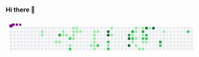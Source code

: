 ### Hi there 👋

<!--
**soumyakants4/soumyakants4** is a ✨ _special_ ✨ repository because its `README.md` (this file) appears on your GitHub profile.

Here are some ideas to get you started:

- 🔭 I’m currently working on ...
- 🌱 I’m currently learning ...
- 👯 I’m looking to collaborate on ...
- 🤔 I’m looking for help with ...
- 💬 Ask me about ...
- 📫 How to reach me: ...
- 😄 Pronouns: ...
- ⚡ Fun fact: ...
-->
<svg viewBox="-16 -32 880 192" width="880" height="192" xmlns="http://www.w3.org/2000/svg"><style>@keyframes c0{3.4%{fill:var(--c1)}3.42%,to{fill:var(--ce)}}@keyframes c1{3.71%{fill:var(--c1)}3.73%,to{fill:var(--ce)}}@keyframes c2{5.56%{fill:var(--c1)}5.58%,to{fill:var(--ce)}}@keyframes c3{70.89%{fill:var(--c3)}70.91%,to{fill:var(--ce)}}@keyframes c4{5.87%{fill:var(--c1)}5.89%,to{fill:var(--ce)}}@keyframes c5{24.45%{fill:var(--c1)}24.47%,to{fill:var(--ce)}}@keyframes c6{6.8%{fill:var(--c1)}6.82%,to{fill:var(--ce)}}@keyframes c7{7.11%{fill:var(--c1)}7.13%,to{fill:var(--ce)}}@keyframes c8{69.65%{fill:var(--c2)}69.67%,to{fill:var(--ce)}}@keyframes c9{11.45%{fill:var(--c1)}11.47%,to{fill:var(--ce)}}@keyframes ca{68.1%{fill:var(--c2)}68.12%,to{fill:var(--ce)}}@keyframes cb{9.59%{fill:var(--c1)}9.61%,to{fill:var(--ce)}}@keyframes cc{8.04%{fill:var(--c1)}8.06%,to{fill:var(--ce)}}@keyframes cd{7.73%{fill:var(--c1)}7.75%,to{fill:var(--ce)}}@keyframes ce{10.52%{fill:var(--c1)}10.54%,to{fill:var(--ce)}}@keyframes cf{9.28%{fill:var(--c1)}9.3%,to{fill:var(--ce)}}@keyframes cg{8.35%{fill:var(--c1)}8.37%,to{fill:var(--ce)}}@keyframes ch{8.66%{fill:var(--c1)}8.68%,to{fill:var(--ce)}}@keyframes ci{13.3%{fill:var(--c1)}13.32%,to{fill:var(--ce)}}@keyframes cj{14.85%{fill:var(--c1)}14.87%,to{fill:var(--ce)}}@keyframes ck{14.54%{fill:var(--c1)}14.56%,to{fill:var(--ce)}}@keyframes cl{14.23%{fill:var(--c1)}14.25%,to{fill:var(--ce)}}@keyframes cm{13.92%{fill:var(--c1)}13.94%,to{fill:var(--ce)}}@keyframes cn{13.61%{fill:var(--c1)}13.63%,to{fill:var(--ce)}}@keyframes co{20.11%{fill:var(--c1)}20.13%,to{fill:var(--ce)}}@keyframes cp{15.16%{fill:var(--c1)}15.18%,to{fill:var(--ce)}}@keyframes cq{65.32%{fill:var(--c2)}65.34%,to{fill:var(--ce)}}@keyframes cr{90.39%{fill:var(--c4)}90.41%,to{fill:var(--ce)}}@keyframes cs{90.08%{fill:var(--c4)}90.1%,to{fill:var(--ce)}}@keyframes ct{63.46%{fill:var(--c2)}63.48%,to{fill:var(--ce)}}@keyframes cu{18.57%{fill:var(--c1)}18.59%,to{fill:var(--ce)}}@keyframes cv{64.08%{fill:var(--c2)}64.1%,to{fill:var(--ce)}}@keyframes cw{16.71%{fill:var(--c1)}16.73%,to{fill:var(--ce)}}@keyframes cx{17.33%{fill:var(--c1)}17.35%,to{fill:var(--ce)}}@keyframes cy{77.7%{fill:var(--c3)}77.72%,to{fill:var(--ce)}}@keyframes cz{86.68%{fill:var(--c4)}86.7%,to{fill:var(--ce)}}@keyframes c10{87.3%{fill:var(--c4)}87.32%,to{fill:var(--ce)}}@keyframes c11{78.32%{fill:var(--c3)}78.34%,to{fill:var(--ce)}}@keyframes c12{48.29%{fill:var(--c1)}48.31%,to{fill:var(--ce)}}@keyframes c13{48.6%{fill:var(--c2)}48.62%,to{fill:var(--ce)}}@keyframes c14{32.81%{fill:var(--c1)}32.83%,to{fill:var(--ce)}}@keyframes c15{31.26%{fill:var(--c1)}31.28%,to{fill:var(--ce)}}@keyframes c16{31.57%{fill:var(--c1)}31.59%,to{fill:var(--ce)}}@keyframes c17{32.19%{fill:var(--c1)}32.21%,to{fill:var(--ce)}}@keyframes c18{33.43%{fill:var(--c1)}33.45%,to{fill:var(--ce)}}@keyframes c19{34.05%{fill:var(--c1)}34.07%,to{fill:var(--ce)}}@keyframes c1a{38.07%{fill:var(--c1)}38.09%,to{fill:var(--ce)}}@keyframes c1b{79.25%{fill:var(--c3)}79.27%,to{fill:var(--ce)}}@keyframes c1c{45.5%{fill:var(--c1)}45.52%,to{fill:var(--ce)}}@keyframes c1d{49.53%{fill:var(--c2)}49.55%,to{fill:var(--ce)}}@keyframes c1e{34.97%{fill:var(--c1)}34.99%,to{fill:var(--ce)}}@keyframes c1f{34.36%{fill:var(--c1)}34.38%,to{fill:var(--ce)}}@keyframes c1g{84.2%{fill:var(--c4)}84.22%,to{fill:var(--ce)}}@keyframes c1h{45.81%{fill:var(--c2)}45.83%,to{fill:var(--ce)}}@keyframes c1i{49.84%{fill:var(--c2)}49.86%,to{fill:var(--ce)}}@keyframes c1j{35.28%{fill:var(--c1)}35.3%,to{fill:var(--ce)}}@keyframes c1k{36.83%{fill:var(--c1)}36.85%,to{fill:var(--ce)}}@keyframes c1l{83.58%{fill:var(--c4)}83.6%,to{fill:var(--ce)}}@keyframes c1m{81.72%{fill:var(--c3)}81.74%,to{fill:var(--ce)}}@keyframes c1n{51.69%{fill:var(--c2)}51.71%,to{fill:var(--ce)}}@keyframes c1o{41.48%{fill:var(--c1)}41.5%,to{fill:var(--ce)}}@keyframes c1p{55.41%{fill:var(--c2)}55.43%,to{fill:var(--ce)}}@keyframes u0{3.4%{transform:scale(0,1)}3.42%,3.71%{transform:scale(.03,1)}3.73%,5.56%{transform:scale(.05,1)}5.58%,5.87%{transform:scale(.08,1)}5.89%,6.8%{transform:scale(.1,1)}6.82%,7.11%{transform:scale(.13,1)}7.13%,7.73%{transform:scale(.15,1)}7.75%,8.04%{transform:scale(.18,1)}8.06%,8.35%{transform:scale(.21,1)}8.37%,8.66%{transform:scale(.23,1)}8.68%,9.28%{transform:scale(.26,1)}9.3%,9.59%{transform:scale(.28,1)}10.52%,9.61%{transform:scale(.31,1)}10.54%,11.45%{transform:scale(.33,1)}11.47%,13.3%{transform:scale(.36,1)}13.32%,13.61%{transform:scale(.38,1)}13.63%,13.92%{transform:scale(.41,1)}13.94%,14.23%{transform:scale(.44,1)}14.25%,14.54%{transform:scale(.46,1)}14.56%,14.85%{transform:scale(.49,1)}14.87%,15.16%{transform:scale(.51,1)}15.18%,16.71%{transform:scale(.54,1)}16.73%,17.33%{transform:scale(.56,1)}17.35%,18.57%{transform:scale(.59,1)}18.59%,20.11%{transform:scale(.62,1)}20.13%,24.45%{transform:scale(.64,1)}24.47%,31.26%{transform:scale(.67,1)}31.28%,31.57%{transform:scale(.69,1)}31.59%,32.19%{transform:scale(.72,1)}32.21%,32.81%{transform:scale(.74,1)}32.83%,33.43%{transform:scale(.77,1)}33.45%,34.05%{transform:scale(.79,1)}34.07%,34.36%{transform:scale(.82,1)}34.38%,34.97%{transform:scale(.85,1)}34.99%,35.28%{transform:scale(.87,1)}35.3%,36.83%{transform:scale(.9,1)}36.85%,38.07%{transform:scale(.92,1)}38.09%,41.48%{transform:scale(.95,1)}41.5%,45.5%{transform:scale(.97,1)}45.52%,to{transform:scale(1,1)}}@keyframes u1{45.81%{transform:scale(0,1)}45.83%,to{transform:scale(1,1)}}@keyframes u2{48.29%{transform:scale(0,1)}48.31%,to{transform:scale(1,1)}}@keyframes u3{48.6%{transform:scale(0,1)}48.62%,49.53%{transform:scale(.1,1)}49.55%,49.84%{transform:scale(.2,1)}49.86%,51.69%{transform:scale(.3,1)}51.71%,55.41%{transform:scale(.4,1)}55.43%,63.46%{transform:scale(.5,1)}63.48%,64.08%{transform:scale(.6,1)}64.1%,65.32%{transform:scale(.7,1)}65.34%,68.1%{transform:scale(.8,1)}68.12%,69.65%{transform:scale(.9,1)}69.67%,to{transform:scale(1,1)}}@keyframes u4{70.89%{transform:scale(0,1)}70.91%,77.7%{transform:scale(.2,1)}77.72%,78.32%{transform:scale(.4,1)}78.34%,79.25%{transform:scale(.6,1)}79.27%,81.72%{transform:scale(.8,1)}81.74%,to{transform:scale(1,1)}}@keyframes u5{83.58%{transform:scale(0,1)}83.6%,84.2%{transform:scale(.17,1)}84.22%,86.68%{transform:scale(.33,1)}86.7%,87.3%{transform:scale(.5,1)}87.32%,90.08%{transform:scale(.67,1)}90.1%,90.39%{transform:scale(.83,1)}90.41%,to{transform:scale(1,1)}}@keyframes s0{0%,99.69%{transform:translate(0,-16px)}.31%{transform:translate(0,0)}3.1%{transform:translate(144px,0)}3.72%{transform:translate(144px,32px)}4.95%{transform:translate(208px,32px)}5.57%{transform:translate(208px,64px)}6.19%{transform:translate(240px,64px)}6.81%{transform:translate(240px,32px)}7.74%{transform:translate(288px,32px)}8.05%{transform:translate(288px,16px)}8.67%{transform:translate(320px,16px)}8.98%{transform:translate(320px,0)}9.6%{transform:translate(288px,0)}10.84%{transform:translate(288px,64px)}11.15%{transform:translate(272px,64px)}11.46%,67.8%{transform:translate(272px,80px)}13.62%{transform:translate(384px,80px)}14.86%,21.67%{transform:translate(384px,16px)}15.79%{transform:translate(432px,16px)}16.1%{transform:translate(432px,0)}16.72%{transform:translate(464px,0)}18.27%{transform:translate(464px,80px)}19.2%{transform:translate(416px,80px)}19.5%{transform:translate(416px,96px)}20.12%{transform:translate(384px,96px)}24.46%{transform:translate(240px,16px)}24.77%{transform:translate(240px,0)}31.27%{transform:translate(576px,0)}32.51%{transform:translate(576px,64px)}32.82%,61.3%{transform:translate(560px,64px)}33.13%{transform:translate(560px,80px)}33.75%{transform:translate(592px,80px)}34.06%{transform:translate(592px,96px)}34.37%{transform:translate(608px,96px)}34.98%{transform:translate(608px,64px)}35.6%{transform:translate(640px,64px)}37.15%{transform:translate(640px,-16px)}37.77%,43.96%{transform:translate(608px,-16px)}38.08%,44.27%{transform:translate(608px,0)}38.39%,44.58%{transform:translate(592px,0)}38.7%{transform:translate(592px,-16px)}40.87%{transform:translate(704px,-16px)}41.49%{transform:translate(704px,16px)}41.8%,80.8%{transform:translate(688px,16px)}42.41%{transform:translate(688px,-16px)}45.2%{transform:translate(592px,32px)}46.13%{transform:translate(640px,32px)}46.44%{transform:translate(640px,16px)}46.75%,59.13%{transform:translate(624px,16px)}47.06%,59.44%{transform:translate(624px,32px)}48.3%,60.68%,78.02%{transform:translate(560px,32px)}48.61%{transform:translate(560px,48px)}50.77%{transform:translate(672px,48px)}51.39%{transform:translate(672px,80px)}54.18%{transform:translate(816px,80px)}55.42%{transform:translate(816px,16px)}63.47%{transform:translate(448px,64px)}64.09%{transform:translate(448px,96px)}64.4%{transform:translate(432px,96px)}64.71%{transform:translate(432px,80px)}68.11%{transform:translate(272px,96px)}68.42%{transform:translate(288px,96px)}69.35%{transform:translate(288px,48px)}69.66%{transform:translate(272px,48px)}69.97%{transform:translate(272px,32px)}70.9%{transform:translate(224px,32px)}71.21%{transform:translate(224px,48px)}77.09%{transform:translate(528px,48px)}77.4%,88.54%{transform:translate(528px,32px)}78.33%{transform:translate(560px,16px)}81.73%{transform:translate(688px,64px)}82.04%{transform:translate(672px,64px)}83.28%{transform:translate(672px,0)}85.76%{transform:translate(544px,0)}87.31%{transform:translate(544px,80px)}87.62%{transform:translate(528px,80px)}90.09%{transform:translate(448px,32px)}90.4%{transform:translate(448px,16px)}97.52%{transform:translate(80px,16px)}98.14%{transform:translate(80px,-16px)}}@keyframes s1{0%,99.69%{transform:translate(16px,-16px)}.31%{transform:translate(0,-16px)}.62%{transform:translate(0,0)}3.41%{transform:translate(144px,0)}4.02%{transform:translate(144px,32px)}5.26%{transform:translate(208px,32px)}5.88%{transform:translate(208px,64px)}6.5%{transform:translate(240px,64px)}7.12%{transform:translate(240px,32px)}8.05%{transform:translate(288px,32px)}8.36%{transform:translate(288px,16px)}8.98%{transform:translate(320px,16px)}9.29%{transform:translate(320px,0)}9.91%{transform:translate(288px,0)}11.15%{transform:translate(288px,64px)}11.46%{transform:translate(272px,64px)}11.76%,68.11%{transform:translate(272px,80px)}13.93%{transform:translate(384px,80px)}15.17%,21.98%{transform:translate(384px,16px)}16.1%{transform:translate(432px,16px)}16.41%{transform:translate(432px,0)}17.03%{transform:translate(464px,0)}18.58%{transform:translate(464px,80px)}19.5%{transform:translate(416px,80px)}19.81%{transform:translate(416px,96px)}20.43%{transform:translate(384px,96px)}24.77%{transform:translate(240px,16px)}25.08%{transform:translate(240px,0)}31.58%{transform:translate(576px,0)}32.82%{transform:translate(576px,64px)}33.13%,61.61%{transform:translate(560px,64px)}33.44%{transform:translate(560px,80px)}34.06%{transform:translate(592px,80px)}34.37%{transform:translate(592px,96px)}34.67%{transform:translate(608px,96px)}35.29%{transform:translate(608px,64px)}35.91%{transform:translate(640px,64px)}37.46%{transform:translate(640px,-16px)}38.08%,44.27%{transform:translate(608px,-16px)}38.39%,44.58%{transform:translate(608px,0)}38.7%,44.89%{transform:translate(592px,0)}39.01%{transform:translate(592px,-16px)}41.18%{transform:translate(704px,-16px)}41.8%{transform:translate(704px,16px)}42.11%,81.11%{transform:translate(688px,16px)}42.72%{transform:translate(688px,-16px)}45.51%{transform:translate(592px,32px)}46.44%{transform:translate(640px,32px)}46.75%{transform:translate(640px,16px)}47.06%,59.44%{transform:translate(624px,16px)}47.37%,59.75%{transform:translate(624px,32px)}48.61%,60.99%,78.33%{transform:translate(560px,32px)}48.92%{transform:translate(560px,48px)}51.08%{transform:translate(672px,48px)}51.7%{transform:translate(672px,80px)}54.49%{transform:translate(816px,80px)}55.73%{transform:translate(816px,16px)}63.78%{transform:translate(448px,64px)}64.4%{transform:translate(448px,96px)}64.71%{transform:translate(432px,96px)}65.02%{transform:translate(432px,80px)}68.42%{transform:translate(272px,96px)}68.73%{transform:translate(288px,96px)}69.66%{transform:translate(288px,48px)}69.97%{transform:translate(272px,48px)}70.28%{transform:translate(272px,32px)}71.21%{transform:translate(224px,32px)}71.52%{transform:translate(224px,48px)}77.4%{transform:translate(528px,48px)}77.71%,88.85%{transform:translate(528px,32px)}78.64%{transform:translate(560px,16px)}82.04%{transform:translate(688px,64px)}82.35%{transform:translate(672px,64px)}83.59%{transform:translate(672px,0)}86.07%{transform:translate(544px,0)}87.62%{transform:translate(544px,80px)}87.93%{transform:translate(528px,80px)}90.4%{transform:translate(448px,32px)}90.71%{transform:translate(448px,16px)}97.83%{transform:translate(80px,16px)}98.45%{transform:translate(80px,-16px)}}@keyframes s2{0%,99.69%{transform:translate(32px,-16px)}.62%{transform:translate(0,-16px)}.93%{transform:translate(0,0)}3.72%{transform:translate(144px,0)}4.33%{transform:translate(144px,32px)}5.57%{transform:translate(208px,32px)}6.19%{transform:translate(208px,64px)}6.81%{transform:translate(240px,64px)}7.43%{transform:translate(240px,32px)}8.36%{transform:translate(288px,32px)}8.67%{transform:translate(288px,16px)}9.29%{transform:translate(320px,16px)}9.6%{transform:translate(320px,0)}10.22%{transform:translate(288px,0)}11.46%{transform:translate(288px,64px)}11.76%{transform:translate(272px,64px)}12.07%,68.42%{transform:translate(272px,80px)}14.24%{transform:translate(384px,80px)}15.48%,22.29%{transform:translate(384px,16px)}16.41%{transform:translate(432px,16px)}16.72%{transform:translate(432px,0)}17.34%{transform:translate(464px,0)}18.89%{transform:translate(464px,80px)}19.81%{transform:translate(416px,80px)}20.12%{transform:translate(416px,96px)}20.74%{transform:translate(384px,96px)}25.08%{transform:translate(240px,16px)}25.39%{transform:translate(240px,0)}31.89%{transform:translate(576px,0)}33.13%{transform:translate(576px,64px)}33.44%,61.92%{transform:translate(560px,64px)}33.75%{transform:translate(560px,80px)}34.37%{transform:translate(592px,80px)}34.67%{transform:translate(592px,96px)}34.98%{transform:translate(608px,96px)}35.6%{transform:translate(608px,64px)}36.22%{transform:translate(640px,64px)}37.77%{transform:translate(640px,-16px)}38.39%,44.58%{transform:translate(608px,-16px)}38.7%,44.89%{transform:translate(608px,0)}39.01%,45.2%{transform:translate(592px,0)}39.32%{transform:translate(592px,-16px)}41.49%{transform:translate(704px,-16px)}42.11%{transform:translate(704px,16px)}42.41%,81.42%{transform:translate(688px,16px)}43.03%{transform:translate(688px,-16px)}45.82%{transform:translate(592px,32px)}46.75%{transform:translate(640px,32px)}47.06%{transform:translate(640px,16px)}47.37%,59.75%{transform:translate(624px,16px)}47.68%,60.06%{transform:translate(624px,32px)}48.92%,61.3%,78.64%{transform:translate(560px,32px)}49.23%{transform:translate(560px,48px)}51.39%{transform:translate(672px,48px)}52.01%{transform:translate(672px,80px)}54.8%{transform:translate(816px,80px)}56.04%{transform:translate(816px,16px)}64.09%{transform:translate(448px,64px)}64.71%{transform:translate(448px,96px)}65.02%{transform:translate(432px,96px)}65.33%{transform:translate(432px,80px)}68.73%{transform:translate(272px,96px)}69.04%{transform:translate(288px,96px)}69.97%{transform:translate(288px,48px)}70.28%{transform:translate(272px,48px)}70.59%{transform:translate(272px,32px)}71.52%{transform:translate(224px,32px)}71.83%{transform:translate(224px,48px)}77.71%{transform:translate(528px,48px)}78.02%,89.16%{transform:translate(528px,32px)}78.95%{transform:translate(560px,16px)}82.35%{transform:translate(688px,64px)}82.66%{transform:translate(672px,64px)}83.9%{transform:translate(672px,0)}86.38%{transform:translate(544px,0)}87.93%{transform:translate(544px,80px)}88.24%{transform:translate(528px,80px)}90.71%{transform:translate(448px,32px)}91.02%{transform:translate(448px,16px)}98.14%{transform:translate(80px,16px)}98.76%{transform:translate(80px,-16px)}}@keyframes s3{0%,99.69%{transform:translate(48px,-16px)}.93%{transform:translate(0,-16px)}1.24%{transform:translate(0,0)}4.02%{transform:translate(144px,0)}4.64%{transform:translate(144px,32px)}5.88%{transform:translate(208px,32px)}6.5%{transform:translate(208px,64px)}7.12%{transform:translate(240px,64px)}7.74%{transform:translate(240px,32px)}8.67%{transform:translate(288px,32px)}8.98%{transform:translate(288px,16px)}9.6%{transform:translate(320px,16px)}9.91%{transform:translate(320px,0)}10.53%{transform:translate(288px,0)}11.76%{transform:translate(288px,64px)}12.07%{transform:translate(272px,64px)}12.38%,68.73%{transform:translate(272px,80px)}14.55%{transform:translate(384px,80px)}15.79%,22.6%{transform:translate(384px,16px)}16.72%{transform:translate(432px,16px)}17.03%{transform:translate(432px,0)}17.65%{transform:translate(464px,0)}19.2%{transform:translate(464px,80px)}20.12%{transform:translate(416px,80px)}20.43%{transform:translate(416px,96px)}21.05%{transform:translate(384px,96px)}25.39%{transform:translate(240px,16px)}25.7%{transform:translate(240px,0)}32.2%{transform:translate(576px,0)}33.44%{transform:translate(576px,64px)}33.75%,62.23%{transform:translate(560px,64px)}34.06%{transform:translate(560px,80px)}34.67%{transform:translate(592px,80px)}34.98%{transform:translate(592px,96px)}35.29%{transform:translate(608px,96px)}35.91%{transform:translate(608px,64px)}36.53%{transform:translate(640px,64px)}38.08%{transform:translate(640px,-16px)}38.7%,44.89%{transform:translate(608px,-16px)}39.01%,45.2%{transform:translate(608px,0)}39.32%,45.51%{transform:translate(592px,0)}39.63%{transform:translate(592px,-16px)}41.8%{transform:translate(704px,-16px)}42.41%{transform:translate(704px,16px)}42.72%,81.73%{transform:translate(688px,16px)}43.34%{transform:translate(688px,-16px)}46.13%{transform:translate(592px,32px)}47.06%{transform:translate(640px,32px)}47.37%{transform:translate(640px,16px)}47.68%,60.06%{transform:translate(624px,16px)}47.99%,60.37%{transform:translate(624px,32px)}49.23%,61.61%,78.95%{transform:translate(560px,32px)}49.54%{transform:translate(560px,48px)}51.7%{transform:translate(672px,48px)}52.32%{transform:translate(672px,80px)}55.11%{transform:translate(816px,80px)}56.35%{transform:translate(816px,16px)}64.4%{transform:translate(448px,64px)}65.02%{transform:translate(448px,96px)}65.33%{transform:translate(432px,96px)}65.63%{transform:translate(432px,80px)}69.04%{transform:translate(272px,96px)}69.35%{transform:translate(288px,96px)}70.28%{transform:translate(288px,48px)}70.59%{transform:translate(272px,48px)}70.9%{transform:translate(272px,32px)}71.83%{transform:translate(224px,32px)}72.14%{transform:translate(224px,48px)}78.02%{transform:translate(528px,48px)}78.33%,89.47%{transform:translate(528px,32px)}79.26%{transform:translate(560px,16px)}82.66%{transform:translate(688px,64px)}82.97%{transform:translate(672px,64px)}84.21%{transform:translate(672px,0)}86.69%{transform:translate(544px,0)}88.24%{transform:translate(544px,80px)}88.54%{transform:translate(528px,80px)}91.02%{transform:translate(448px,32px)}91.33%{transform:translate(448px,16px)}98.45%{transform:translate(80px,16px)}99.07%{transform:translate(80px,-16px)}}:root{--cb:#1b1f230a;--cs:purple;--ce:#ebedf0;--c0:#ebedf0;--c1:#9be9a8;--c2:#40c463;--c3:#30a14e;--c4:#216e39}@media (prefers-color-scheme:dark){:root{--cb:#1b1f230a;--cs:purple;--ce:#161b22;--c1:#01311f;--c2:#034525;--c3:#0f6d31;--c4:#00c647}}.c{shape-rendering:geometricPrecision;rx:2;ry:2;fill:var(--ce);stroke-width:1px;stroke:var(--cb);animation:none 32300ms linear infinite}.c.c0,.c.c1,.c.c2{fill:var(--c1);animation-name:c0}.c.c1,.c.c2{animation-name:c1}.c.c2{animation-name:c2}.c.c3{fill:var(--c3);animation-name:c3}.c.c4{fill:var(--c1);animation-name:c4}.c.c5,.c.c6,.c.c7{fill:var(--c1);animation-name:c5}.c.c6,.c.c7{animation-name:c6}.c.c7{animation-name:c7}.c.c8{fill:var(--c2);animation-name:c8}.c.c9{fill:var(--c1);animation-name:c9}.c.ca{fill:var(--c2);animation-name:ca}.c.cb,.c.cc,.c.cd{fill:var(--c1);animation-name:cb}.c.cc,.c.cd{animation-name:cc}.c.cd{animation-name:cd}.c.ce,.c.cf,.c.cg{fill:var(--c1);animation-name:ce}.c.cf,.c.cg{animation-name:cf}.c.cg{animation-name:cg}.c.ch,.c.ci,.c.cj{fill:var(--c1);animation-name:ch}.c.ci,.c.cj{animation-name:ci}.c.cj{animation-name:cj}.c.ck,.c.cl,.c.cm{fill:var(--c1);animation-name:ck}.c.cl,.c.cm{animation-name:cl}.c.cm{animation-name:cm}.c.cn,.c.co,.c.cp{fill:var(--c1);animation-name:cn}.c.co,.c.cp{animation-name:co}.c.cp{animation-name:cp}.c.cq{fill:var(--c2);animation-name:cq}.c.cr,.c.cs{fill:var(--c4);animation-name:cr}.c.cs{animation-name:cs}.c.ct{fill:var(--c2);animation-name:ct}.c.cu{fill:var(--c1);animation-name:cu}.c.cv{fill:var(--c2);animation-name:cv}.c.cw,.c.cx{fill:var(--c1);animation-name:cw}.c.cx{animation-name:cx}.c.cy{fill:var(--c3);animation-name:cy}.c.c10,.c.cz{fill:var(--c4);animation-name:cz}.c.c10{animation-name:c10}.c.c11{fill:var(--c3);animation-name:c11}.c.c12{fill:var(--c1);animation-name:c12}.c.c13{fill:var(--c2);animation-name:c13}.c.c14{fill:var(--c1);animation-name:c14}.c.c15,.c.c16,.c.c17{fill:var(--c1);animation-name:c15}.c.c16,.c.c17{animation-name:c16}.c.c17{animation-name:c17}.c.c18,.c.c19,.c.c1a{fill:var(--c1);animation-name:c18}.c.c19,.c.c1a{animation-name:c19}.c.c1a{animation-name:c1a}.c.c1b{fill:var(--c3);animation-name:c1b}.c.c1c{fill:var(--c1);animation-name:c1c}.c.c1d{fill:var(--c2);animation-name:c1d}.c.c1e,.c.c1f{fill:var(--c1);animation-name:c1e}.c.c1f{animation-name:c1f}.c.c1g{fill:var(--c4);animation-name:c1g}.c.c1h,.c.c1i{fill:var(--c2);animation-name:c1h}.c.c1i{animation-name:c1i}.c.c1j,.c.c1k{fill:var(--c1);animation-name:c1j}.c.c1k{animation-name:c1k}.c.c1l{fill:var(--c4);animation-name:c1l}.c.c1m{fill:var(--c3);animation-name:c1m}.c.c1n{fill:var(--c2);animation-name:c1n}.c.c1o{fill:var(--c1);animation-name:c1o}.c.c1p{fill:var(--c2);animation-name:c1p}.s,.u{animation:none linear 32300ms infinite}.u,.u.u0{transform-origin:0 0}.u{transform:scale(0,1)}.u.u0{fill:var(--c1);animation-name:u0}.u.u1{fill:var(--c2);animation-name:u1;transform-origin:533.4px 0}.u.u2{fill:var(--c1);animation-name:u2;transform-origin:547.1px 0}.u.u3{fill:var(--c2);animation-name:u3;transform-origin:560.8px 0}.u.u4{fill:var(--c3);animation-name:u4;transform-origin:697.5px 0}.u.u5{fill:var(--c4);animation-name:u5;transform-origin:765.9px 0}.s{shape-rendering:geometricPrecision;fill:var(--cs)}.s.s0{transform:translate(0,-16px);animation-name:s0}.s.s1{transform:translate(16px,-16px);animation-name:s1}.s.s2{transform:translate(32px,-16px);animation-name:s2}.s.s3{transform:translate(48px,-16px);animation-name:s3}</style><rect class="c" x="2" y="2" width="12" height="12"/><rect class="c" x="2" y="18" width="12" height="12"/><rect class="c" x="2" y="34" width="12" height="12"/><rect class="c" x="2" y="50" width="12" height="12"/><rect class="c" x="2" y="66" width="12" height="12"/><rect class="c" x="2" y="82" width="12" height="12"/><rect class="c" x="2" y="98" width="12" height="12"/><rect class="c" x="18" y="2" width="12" height="12"/><rect class="c" x="18" y="18" width="12" height="12"/><rect class="c" x="18" y="34" width="12" height="12"/><rect class="c" x="18" y="50" width="12" height="12"/><rect class="c" x="18" y="66" width="12" height="12"/><rect class="c" x="18" y="82" width="12" height="12"/><rect class="c" x="18" y="98" width="12" height="12"/><rect class="c" x="34" y="2" width="12" height="12"/><rect class="c" x="34" y="18" width="12" height="12"/><rect class="c" x="34" y="34" width="12" height="12"/><rect class="c" x="34" y="50" width="12" height="12"/><rect class="c" x="34" y="66" width="12" height="12"/><rect class="c" x="34" y="82" width="12" height="12"/><rect class="c" x="34" y="98" width="12" height="12"/><rect class="c" x="50" y="2" width="12" height="12"/><rect class="c" x="50" y="18" width="12" height="12"/><rect class="c" x="50" y="34" width="12" height="12"/><rect class="c" x="50" y="50" width="12" height="12"/><rect class="c" x="50" y="66" width="12" height="12"/><rect class="c" x="50" y="82" width="12" height="12"/><rect class="c" x="50" y="98" width="12" height="12"/><rect class="c" x="66" y="2" width="12" height="12"/><rect class="c" x="66" y="18" width="12" height="12"/><rect class="c" x="66" y="34" width="12" height="12"/><rect class="c" x="66" y="50" width="12" height="12"/><rect class="c" x="66" y="66" width="12" height="12"/><rect class="c" x="66" y="82" width="12" height="12"/><rect class="c" x="66" y="98" width="12" height="12"/><rect class="c" x="82" y="2" width="12" height="12"/><rect class="c" x="82" y="18" width="12" height="12"/><rect class="c" x="82" y="34" width="12" height="12"/><rect class="c" x="82" y="50" width="12" height="12"/><rect class="c" x="82" y="66" width="12" height="12"/><rect class="c" x="82" y="82" width="12" height="12"/><rect class="c" x="82" y="98" width="12" height="12"/><rect class="c" x="98" y="2" width="12" height="12"/><rect class="c" x="98" y="18" width="12" height="12"/><rect class="c" x="98" y="34" width="12" height="12"/><rect class="c" x="98" y="50" width="12" height="12"/><rect class="c" x="98" y="66" width="12" height="12"/><rect class="c" x="98" y="82" width="12" height="12"/><rect class="c" x="98" y="98" width="12" height="12"/><rect class="c" x="114" y="2" width="12" height="12"/><rect class="c" x="114" y="18" width="12" height="12"/><rect class="c" x="114" y="34" width="12" height="12"/><rect class="c" x="114" y="50" width="12" height="12"/><rect class="c" x="114" y="66" width="12" height="12"/><rect class="c" x="114" y="82" width="12" height="12"/><rect class="c" x="114" y="98" width="12" height="12"/><rect class="c" x="130" y="2" width="12" height="12"/><rect class="c" x="130" y="18" width="12" height="12"/><rect class="c" x="130" y="34" width="12" height="12"/><rect class="c" x="130" y="50" width="12" height="12"/><rect class="c" x="130" y="66" width="12" height="12"/><rect class="c" x="130" y="82" width="12" height="12"/><rect class="c" x="130" y="98" width="12" height="12"/><rect class="c" x="146" y="2" width="12" height="12"/><rect class="c c0" x="146" y="18" width="12" height="12"/><rect class="c c1" x="146" y="34" width="12" height="12"/><rect class="c" x="146" y="50" width="12" height="12"/><rect class="c" x="146" y="66" width="12" height="12"/><rect class="c" x="146" y="82" width="12" height="12"/><rect class="c" x="146" y="98" width="12" height="12"/><rect class="c" x="162" y="2" width="12" height="12"/><rect class="c" x="162" y="18" width="12" height="12"/><rect class="c" x="162" y="34" width="12" height="12"/><rect class="c" x="162" y="50" width="12" height="12"/><rect class="c" x="162" y="66" width="12" height="12"/><rect class="c" x="162" y="82" width="12" height="12"/><rect class="c" x="162" y="98" width="12" height="12"/><rect class="c" x="178" y="2" width="12" height="12"/><rect class="c" x="178" y="18" width="12" height="12"/><rect class="c" x="178" y="34" width="12" height="12"/><rect class="c" x="178" y="50" width="12" height="12"/><rect class="c" x="178" y="66" width="12" height="12"/><rect class="c" x="178" y="82" width="12" height="12"/><rect class="c" x="178" y="98" width="12" height="12"/><rect class="c" x="194" y="2" width="12" height="12"/><rect class="c" x="194" y="18" width="12" height="12"/><rect class="c" x="194" y="34" width="12" height="12"/><rect class="c" x="194" y="50" width="12" height="12"/><rect class="c" x="194" y="66" width="12" height="12"/><rect class="c" x="194" y="82" width="12" height="12"/><rect class="c" x="194" y="98" width="12" height="12"/><rect class="c" x="210" y="2" width="12" height="12"/><rect class="c" x="210" y="18" width="12" height="12"/><rect class="c" x="210" y="34" width="12" height="12"/><rect class="c" x="210" y="50" width="12" height="12"/><rect class="c c2" x="210" y="66" width="12" height="12"/><rect class="c" x="210" y="82" width="12" height="12"/><rect class="c" x="210" y="98" width="12" height="12"/><rect class="c" x="226" y="2" width="12" height="12"/><rect class="c" x="226" y="18" width="12" height="12"/><rect class="c c3" x="226" y="34" width="12" height="12"/><rect class="c" x="226" y="50" width="12" height="12"/><rect class="c c4" x="226" y="66" width="12" height="12"/><rect class="c" x="226" y="82" width="12" height="12"/><rect class="c" x="226" y="98" width="12" height="12"/><rect class="c" x="242" y="2" width="12" height="12"/><rect class="c c5" x="242" y="18" width="12" height="12"/><rect class="c c6" x="242" y="34" width="12" height="12"/><rect class="c" x="242" y="50" width="12" height="12"/><rect class="c" x="242" y="66" width="12" height="12"/><rect class="c" x="242" y="82" width="12" height="12"/><rect class="c" x="242" y="98" width="12" height="12"/><rect class="c" x="258" y="2" width="12" height="12"/><rect class="c" x="258" y="18" width="12" height="12"/><rect class="c c7" x="258" y="34" width="12" height="12"/><rect class="c" x="258" y="50" width="12" height="12"/><rect class="c" x="258" y="66" width="12" height="12"/><rect class="c" x="258" y="82" width="12" height="12"/><rect class="c" x="258" y="98" width="12" height="12"/><rect class="c" x="274" y="2" width="12" height="12"/><rect class="c" x="274" y="18" width="12" height="12"/><rect class="c" x="274" y="34" width="12" height="12"/><rect class="c c8" x="274" y="50" width="12" height="12"/><rect class="c" x="274" y="66" width="12" height="12"/><rect class="c c9" x="274" y="82" width="12" height="12"/><rect class="c ca" x="274" y="98" width="12" height="12"/><rect class="c cb" x="290" y="2" width="12" height="12"/><rect class="c cc" x="290" y="18" width="12" height="12"/><rect class="c cd" x="290" y="34" width="12" height="12"/><rect class="c ce" x="290" y="50" width="12" height="12"/><rect class="c" x="290" y="66" width="12" height="12"/><rect class="c" x="290" y="82" width="12" height="12"/><rect class="c" x="290" y="98" width="12" height="12"/><rect class="c cf" x="306" y="2" width="12" height="12"/><rect class="c cg" x="306" y="18" width="12" height="12"/><rect class="c" x="306" y="34" width="12" height="12"/><rect class="c" x="306" y="50" width="12" height="12"/><rect class="c" x="306" y="66" width="12" height="12"/><rect class="c" x="306" y="82" width="12" height="12"/><rect class="c" x="306" y="98" width="12" height="12"/><rect class="c" x="322" y="2" width="12" height="12"/><rect class="c ch" x="322" y="18" width="12" height="12"/><rect class="c" x="322" y="34" width="12" height="12"/><rect class="c" x="322" y="50" width="12" height="12"/><rect class="c" x="322" y="66" width="12" height="12"/><rect class="c" x="322" y="82" width="12" height="12"/><rect class="c" x="322" y="98" width="12" height="12"/><rect class="c" x="338" y="2" width="12" height="12"/><rect class="c" x="338" y="18" width="12" height="12"/><rect class="c" x="338" y="34" width="12" height="12"/><rect class="c" x="338" y="50" width="12" height="12"/><rect class="c" x="338" y="66" width="12" height="12"/><rect class="c" x="338" y="82" width="12" height="12"/><rect class="c" x="338" y="98" width="12" height="12"/><rect class="c" x="354" y="2" width="12" height="12"/><rect class="c" x="354" y="18" width="12" height="12"/><rect class="c" x="354" y="34" width="12" height="12"/><rect class="c" x="354" y="50" width="12" height="12"/><rect class="c" x="354" y="66" width="12" height="12"/><rect class="c" x="354" y="82" width="12" height="12"/><rect class="c" x="354" y="98" width="12" height="12"/><rect class="c" x="370" y="2" width="12" height="12"/><rect class="c" x="370" y="18" width="12" height="12"/><rect class="c" x="370" y="34" width="12" height="12"/><rect class="c" x="370" y="50" width="12" height="12"/><rect class="c" x="370" y="66" width="12" height="12"/><rect class="c ci" x="370" y="82" width="12" height="12"/><rect class="c" x="370" y="98" width="12" height="12"/><rect class="c" x="386" y="2" width="12" height="12"/><rect class="c cj" x="386" y="18" width="12" height="12"/><rect class="c ck" x="386" y="34" width="12" height="12"/><rect class="c cl" x="386" y="50" width="12" height="12"/><rect class="c cm" x="386" y="66" width="12" height="12"/><rect class="c cn" x="386" y="82" width="12" height="12"/><rect class="c co" x="386" y="98" width="12" height="12"/><rect class="c" x="402" y="2" width="12" height="12"/><rect class="c cp" x="402" y="18" width="12" height="12"/><rect class="c" x="402" y="34" width="12" height="12"/><rect class="c" x="402" y="50" width="12" height="12"/><rect class="c" x="402" y="66" width="12" height="12"/><rect class="c cq" x="402" y="82" width="12" height="12"/><rect class="c" x="402" y="98" width="12" height="12"/><rect class="c" x="418" y="2" width="12" height="12"/><rect class="c" x="418" y="18" width="12" height="12"/><rect class="c" x="418" y="34" width="12" height="12"/><rect class="c" x="418" y="50" width="12" height="12"/><rect class="c" x="418" y="66" width="12" height="12"/><rect class="c" x="418" y="82" width="12" height="12"/><rect class="c" x="418" y="98" width="12" height="12"/><rect class="c" x="434" y="2" width="12" height="12"/><rect class="c" x="434" y="18" width="12" height="12"/><rect class="c" x="434" y="34" width="12" height="12"/><rect class="c" x="434" y="50" width="12" height="12"/><rect class="c" x="434" y="66" width="12" height="12"/><rect class="c" x="434" y="82" width="12" height="12"/><rect class="c" x="434" y="98" width="12" height="12"/><rect class="c" x="450" y="2" width="12" height="12"/><rect class="c cr" x="450" y="18" width="12" height="12"/><rect class="c cs" x="450" y="34" width="12" height="12"/><rect class="c" x="450" y="50" width="12" height="12"/><rect class="c ct" x="450" y="66" width="12" height="12"/><rect class="c cu" x="450" y="82" width="12" height="12"/><rect class="c cv" x="450" y="98" width="12" height="12"/><rect class="c cw" x="466" y="2" width="12" height="12"/><rect class="c" x="466" y="18" width="12" height="12"/><rect class="c cx" x="466" y="34" width="12" height="12"/><rect class="c" x="466" y="50" width="12" height="12"/><rect class="c" x="466" y="66" width="12" height="12"/><rect class="c" x="466" y="82" width="12" height="12"/><rect class="c" x="466" y="98" width="12" height="12"/><rect class="c" x="482" y="2" width="12" height="12"/><rect class="c" x="482" y="18" width="12" height="12"/><rect class="c" x="482" y="34" width="12" height="12"/><rect class="c" x="482" y="50" width="12" height="12"/><rect class="c" x="482" y="66" width="12" height="12"/><rect class="c" x="482" y="82" width="12" height="12"/><rect class="c" x="482" y="98" width="12" height="12"/><rect class="c" x="498" y="2" width="12" height="12"/><rect class="c" x="498" y="18" width="12" height="12"/><rect class="c" x="498" y="34" width="12" height="12"/><rect class="c" x="498" y="50" width="12" height="12"/><rect class="c" x="498" y="66" width="12" height="12"/><rect class="c" x="498" y="82" width="12" height="12"/><rect class="c" x="498" y="98" width="12" height="12"/><rect class="c" x="514" y="2" width="12" height="12"/><rect class="c" x="514" y="18" width="12" height="12"/><rect class="c" x="514" y="34" width="12" height="12"/><rect class="c" x="514" y="50" width="12" height="12"/><rect class="c" x="514" y="66" width="12" height="12"/><rect class="c" x="514" y="82" width="12" height="12"/><rect class="c" x="514" y="98" width="12" height="12"/><rect class="c" x="530" y="2" width="12" height="12"/><rect class="c" x="530" y="18" width="12" height="12"/><rect class="c" x="530" y="34" width="12" height="12"/><rect class="c" x="530" y="50" width="12" height="12"/><rect class="c" x="530" y="66" width="12" height="12"/><rect class="c" x="530" y="82" width="12" height="12"/><rect class="c" x="530" y="98" width="12" height="12"/><rect class="c" x="546" y="2" width="12" height="12"/><rect class="c" x="546" y="18" width="12" height="12"/><rect class="c cy" x="546" y="34" width="12" height="12"/><rect class="c cz" x="546" y="50" width="12" height="12"/><rect class="c" x="546" y="66" width="12" height="12"/><rect class="c c10" x="546" y="82" width="12" height="12"/><rect class="c" x="546" y="98" width="12" height="12"/><rect class="c" x="562" y="2" width="12" height="12"/><rect class="c c11" x="562" y="18" width="12" height="12"/><rect class="c c12" x="562" y="34" width="12" height="12"/><rect class="c c13" x="562" y="50" width="12" height="12"/><rect class="c c14" x="562" y="66" width="12" height="12"/><rect class="c" x="562" y="82" width="12" height="12"/><rect class="c" x="562" y="98" width="12" height="12"/><rect class="c c15" x="578" y="2" width="12" height="12"/><rect class="c c16" x="578" y="18" width="12" height="12"/><rect class="c" x="578" y="34" width="12" height="12"/><rect class="c c17" x="578" y="50" width="12" height="12"/><rect class="c" x="578" y="66" width="12" height="12"/><rect class="c c18" x="578" y="82" width="12" height="12"/><rect class="c" x="578" y="98" width="12" height="12"/><rect class="c" x="594" y="2" width="12" height="12"/><rect class="c" x="594" y="18" width="12" height="12"/><rect class="c" x="594" y="34" width="12" height="12"/><rect class="c" x="594" y="50" width="12" height="12"/><rect class="c" x="594" y="66" width="12" height="12"/><rect class="c" x="594" y="82" width="12" height="12"/><rect class="c c19" x="594" y="98" width="12" height="12"/><rect class="c c1a" x="610" y="2" width="12" height="12"/><rect class="c c1b" x="610" y="18" width="12" height="12"/><rect class="c c1c" x="610" y="34" width="12" height="12"/><rect class="c c1d" x="610" y="50" width="12" height="12"/><rect class="c c1e" x="610" y="66" width="12" height="12"/><rect class="c" x="610" y="82" width="12" height="12"/><rect class="c c1f" x="610" y="98" width="12" height="12"/><rect class="c c1g" x="626" y="2" width="12" height="12"/><rect class="c" x="626" y="18" width="12" height="12"/><rect class="c c1h" x="626" y="34" width="12" height="12"/><rect class="c c1i" x="626" y="50" width="12" height="12"/><rect class="c c1j" x="626" y="66" width="12" height="12"/><rect class="c" x="626" y="82" width="12" height="12"/><rect class="c" x="626" y="98" width="12" height="12"/><rect class="c c1k" x="642" y="2" width="12" height="12"/><rect class="c" x="642" y="18" width="12" height="12"/><rect class="c" x="642" y="34" width="12" height="12"/><rect class="c" x="642" y="50" width="12" height="12"/><rect class="c" x="642" y="66" width="12" height="12"/><rect class="c" x="642" y="82" width="12" height="12"/><rect class="c" x="642" y="98" width="12" height="12"/><rect class="c c1l" x="658" y="2" width="12" height="12"/><rect class="c" x="658" y="18" width="12" height="12"/><rect class="c" x="658" y="34" width="12" height="12"/><rect class="c" x="658" y="50" width="12" height="12"/><rect class="c" x="658" y="66" width="12" height="12"/><rect class="c" x="658" y="82" width="12" height="12"/><rect class="c" x="658" y="98" width="12" height="12"/><rect class="c" x="674" y="2" width="12" height="12"/><rect class="c" x="674" y="18" width="12" height="12"/><rect class="c" x="674" y="34" width="12" height="12"/><rect class="c" x="674" y="50" width="12" height="12"/><rect class="c" x="674" y="66" width="12" height="12"/><rect class="c" x="674" y="82" width="12" height="12"/><rect class="c" x="674" y="98" width="12" height="12"/><rect class="c" x="690" y="2" width="12" height="12"/><rect class="c" x="690" y="18" width="12" height="12"/><rect class="c" x="690" y="34" width="12" height="12"/><rect class="c" x="690" y="50" width="12" height="12"/><rect class="c c1m" x="690" y="66" width="12" height="12"/><rect class="c c1n" x="690" y="82" width="12" height="12"/><rect class="c" x="690" y="98" width="12" height="12"/><rect class="c" x="706" y="2" width="12" height="12"/><rect class="c c1o" x="706" y="18" width="12" height="12"/><rect class="c" x="706" y="34" width="12" height="12"/><rect class="c" x="706" y="50" width="12" height="12"/><rect class="c" x="706" y="66" width="12" height="12"/><rect class="c" x="706" y="82" width="12" height="12"/><rect class="c" x="706" y="98" width="12" height="12"/><rect class="c" x="722" y="2" width="12" height="12"/><rect class="c" x="722" y="18" width="12" height="12"/><rect class="c" x="722" y="34" width="12" height="12"/><rect class="c" x="722" y="50" width="12" height="12"/><rect class="c" x="722" y="66" width="12" height="12"/><rect class="c" x="722" y="82" width="12" height="12"/><rect class="c" x="722" y="98" width="12" height="12"/><rect class="c" x="738" y="2" width="12" height="12"/><rect class="c" x="738" y="18" width="12" height="12"/><rect class="c" x="738" y="34" width="12" height="12"/><rect class="c" x="738" y="50" width="12" height="12"/><rect class="c" x="738" y="66" width="12" height="12"/><rect class="c" x="738" y="82" width="12" height="12"/><rect class="c" x="738" y="98" width="12" height="12"/><rect class="c" x="754" y="2" width="12" height="12"/><rect class="c" x="754" y="18" width="12" height="12"/><rect class="c" x="754" y="34" width="12" height="12"/><rect class="c" x="754" y="50" width="12" height="12"/><rect class="c" x="754" y="66" width="12" height="12"/><rect class="c" x="754" y="82" width="12" height="12"/><rect class="c" x="754" y="98" width="12" height="12"/><rect class="c" x="770" y="2" width="12" height="12"/><rect class="c" x="770" y="18" width="12" height="12"/><rect class="c" x="770" y="34" width="12" height="12"/><rect class="c" x="770" y="50" width="12" height="12"/><rect class="c" x="770" y="66" width="12" height="12"/><rect class="c" x="770" y="82" width="12" height="12"/><rect class="c" x="770" y="98" width="12" height="12"/><rect class="c" x="786" y="2" width="12" height="12"/><rect class="c" x="786" y="18" width="12" height="12"/><rect class="c" x="786" y="34" width="12" height="12"/><rect class="c" x="786" y="50" width="12" height="12"/><rect class="c" x="786" y="66" width="12" height="12"/><rect class="c" x="786" y="82" width="12" height="12"/><rect class="c" x="786" y="98" width="12" height="12"/><rect class="c" x="802" y="2" width="12" height="12"/><rect class="c" x="802" y="18" width="12" height="12"/><rect class="c" x="802" y="34" width="12" height="12"/><rect class="c" x="802" y="50" width="12" height="12"/><rect class="c" x="802" y="66" width="12" height="12"/><rect class="c" x="802" y="82" width="12" height="12"/><rect class="c" x="802" y="98" width="12" height="12"/><rect class="c" x="818" y="2" width="12" height="12"/><rect class="c c1p" x="818" y="18" width="12" height="12"/><rect class="c" x="818" y="34" width="12" height="12"/><rect class="c" x="818" y="50" width="12" height="12"/><rect class="c" x="818" y="66" width="12" height="12"/><rect class="c" x="818" y="82" width="12" height="12"/><rect class="c" x="818" y="98" width="12" height="12"/><rect class="c" x="834" y="2" width="12" height="12"/><rect class="c" x="834" y="18" width="12" height="12"/><rect class="c" x="834" y="34" width="12" height="12"/><rect class="c" x="834" y="50" width="12" height="12"/><rect class="c" x="834" y="66" width="12" height="12"/><rect class="c" x="834" y="82" width="12" height="12"/><rect class="c" x="834" y="98" width="12" height="12"/><rect class="u u0" height="12" width="534.0" x="0.0" y="144"/><rect class="u u1" height="12" width="14.3" x="533.4" y="144"/><rect class="u u2" height="12" width="14.3" x="547.1" y="144"/><rect class="u u3" height="12" width="137.4" x="560.8" y="144"/><rect class="u u4" height="12" width="69.0" x="697.5" y="144"/><rect class="u u5" height="12" width="82.7" x="765.9" y="144"/><rect class="s s0" x="0.8" y="0.8" width="14.4" height="14.4" rx="4.5" ry="4.5"/><rect class="s s1" x="1.8" y="1.8" width="12.3" height="12.3" rx="4.1" ry="4.1"/><rect class="s s2" x="2.6" y="2.6" width="10.8" height="10.8" rx="3.6" ry="3.6"/><rect class="s s3" x="3.0" y="3.0" width="9.9" height="9.9" rx="3.3" ry="3.3"/></svg>
